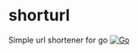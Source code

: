 # shorturl
Simple url shortener for go
[![Go](https://github.com/illiafox/shorturl/actions/workflows/go.yml/badge.svg)](https://github.com/illiafox/shorturl/actions/workflows/go.yml)
